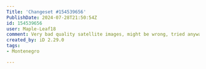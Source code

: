 ```yaml
---
Title: 'Changeset #154539656'
PublishDate: 2024-07-28T21:50:54Z
id: 154539656
user: Maple-Leaf18
comment: Very bad quality satellite images, might be wrong, tried anyway though.
created_by: iD 2.29.0
tags:
- Montenegro

---
```

